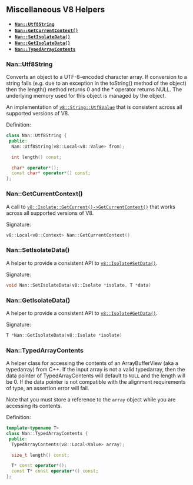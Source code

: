 ## Miscellaneous V8 Helpers

- <a href="#api_nan_utf8_string"><b><code>Nan::Utf8String</code></b></a>
- <a href="#api_nan_get_current_context"><b><code>Nan::GetCurrentContext()</code></b></a>
- <a href="#api_nan_set_isolate_data"><b><code>Nan::SetIsolateData()</code></b></a>
- <a href="#api_nan_get_isolate_data"><b><code>Nan::GetIsolateData()</code></b></a>
- <a href="#api_nan_typedarray_contents"><b><code>Nan::TypedArrayContents</code></b></a>

<a name="api_nan_utf8_string"></a>

### Nan::Utf8String

Converts an object to a UTF-8-encoded character array. If conversion to a string fails (e.g. due to an exception in the toString() method of the object) then the length() method returns 0 and the \* operator returns NULL. The underlying memory used for this object is managed by the object.

An implementation of [`v8::String::Utf8Value`](https://v8docs.nodesource.com/node-8.11/d4/d1b/classv8_1_1_string_1_1_utf8_value.html) that is consistent across all supported versions of V8.

Definition:

```c++
class Nan::Utf8String {
 public:
  Nan::Utf8String(v8::Local<v8::Value> from);

  int length() const;

  char* operator*();
  const char* operator*() const;
};
```

<a name="api_nan_get_current_context"></a>

### Nan::GetCurrentContext()

A call to [`v8::Isolate::GetCurrent()->GetCurrentContext()`](https://v8docs.nodesource.com/node-8.11/d5/dda/classv8_1_1_isolate.html#a81c7a1ed7001ae2a65e89107f75fd053) that works across all supported versions of V8.

Signature:

```c++
v8::Local<v8::Context> Nan::GetCurrentContext()
```

<a name="api_nan_set_isolate_data"></a>

### Nan::SetIsolateData()

A helper to provide a consistent API to [`v8::Isolate#SetData()`](https://v8docs.nodesource.com/node-8.11/d5/dda/classv8_1_1_isolate.html#a7acadfe7965997e9c386a05f098fbe36).

Signature:

```c++
void Nan::SetIsolateData(v8::Isolate *isolate, T *data)
```

<a name="api_nan_get_isolate_data"></a>

### Nan::GetIsolateData()

A helper to provide a consistent API to [`v8::Isolate#GetData()`](https://v8docs.nodesource.com/node-8.11/d5/dda/classv8_1_1_isolate.html#aabd223436bc1100a787dadaa024c6257).

Signature:

```c++
T *Nan::GetIsolateData(v8::Isolate *isolate)
```

<a name="api_nan_typedarray_contents"></a>

### Nan::TypedArrayContents<T>

A helper class for accessing the contents of an ArrayBufferView (aka a typedarray) from C++. If the input array is not a valid typedarray, then the data pointer of TypedArrayContents will default to `NULL` and the length will be 0. If the data pointer is not compatible with the alignment requirements of type, an assertion error will fail.

Note that you must store a reference to the `array` object while you are accessing its contents.

Definition:

```c++
template<typename T>
class Nan::TypedArrayContents {
 public:
  TypedArrayContents(v8::Local<Value> array);

  size_t length() const;

  T* const operator*();
  const T* const operator*() const;
};
```
